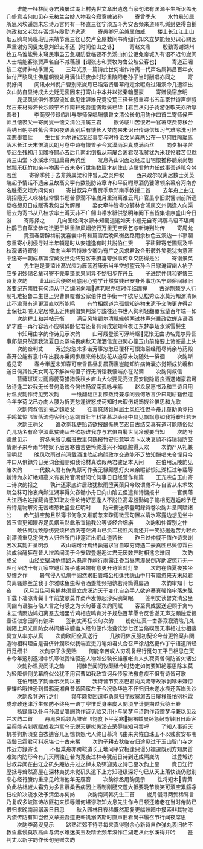<!-- { "loadSidebar": true } -->
　　谁能一枉林间寺君独屡过湖上村先世文章出遗逸当家句法有渊源平生所识盖无几盛意若何如见存元祐兰台妙人物我今寂寞媿诸孙
　　寄曾季永
　　水竹悬知属所思风埃遥想未忘诗万言何有一杯直三径宁须五斗为安否频来道州札缄封更得白鹅碑政和父老犹存否烦与殷勤访逸遗
　　寄愚卿兄弟兼属伯威
　　楼上长江江上山烟云鸥鸟尚班班归来靖节荒三径已矣卢仝屋数间书肯细行知义立梦能频见识心闗因声重谢穷冈叟太息刘郎去不还【时闻伯山之讣】
　　寄赵文鼎
　　殷勤寄谢湖州牧五马谁能鬓未斑民事虽云急期防登临要不负溪山如公讵免帝城入有诏不迟旬嵗间人士端能客张贾声名自不减蘓顔【谓张志和贾牧为鲁公坡公客也】
　　寄道正阇黎二老师并帖季萧兄
　　三年光景一篇诗此世何堪作许离一代声名属韩吕百年衣鉢付严黎风生佛屋朝谈处月满仙坛夜歩时珍重陵阳老孙子当时酬唱亦同之
　　寄倪好问
　　问讯永州倪户曹别来嵗月已滔滔贤居幕府定余暇舟过浯溪今几遭颂出次山防自显诗成太史贬无褒因来打寄山中本并以张秦翰墨豪
　　寄赠侯宿彦明
　　晁郑风流俱外家源流如此见津涯难兄竟没荒三径吾叔重嗟书五车家世诗声继叔起古来材秀滞长沙顺宁不作南轩死吾道伤哉鬓已华【君尝从刘子驹游张敬夫亦所厚善者】
　　李啇叟传録临川与黎师侯唱酬懐曽文清公长句用韵作四首二寄师侯严师且懐裘父一寄啇叟一懐文清公并属三君
　　欲访临川苦恨迟一官窘束费符移台高纳日朝寻胜蕉合生风夜语离别后有懐长入梦向来未识已传诗信知习气难除洗可怪深悲墨翟丝
　　生世胡为尔许迟况经事变与时移论文尚喜两公在一见何胜隔嵗离落木长江天末恨清风朗月卷中诗有懐曽子今冥漠雨泪真成满面丝
　　向夕相寻苦歩迟坐残初月见隂移闗心去后几南北倒指从前屡合离君叹我贫犹为米我怜君苦但耽诗三山堂下氷溪水何日扁舟两钓丝
　　叹息茶山识面迟经过旧宅恨推移聼泉尚想甘瓢乐抚竹如亲与物离千首未多行世集数篇才刻住山诗属君勉力任兹事吾道祗今棼若丝
　　寄徐季纯于去非兼属梁和仲曽元之呉仲权
　　西来政尔叹离居数士英英端起予情话不遗亲且故髙交寕有数能防诗章许和平反暇尊酒仍饕簿领余幕府河南亦名胜愿交烦为问何如
　　寄甘叔异户曹贾季承邓南季教授二首
　　去年舟上曲江矶招隐无人咏桂枝常恨书题苦寥濶不堪嵗月重流离谁云司户官虽小旧説訾洲前所遗登临想见日成赋寄我何当为解頥
　　婺女牵牛皆粤分欝林合浦属交州偶逢人向渠阳去为寄书从八桂求率土溥天非不广劒山帯水祗供愁明年阙下当皆集谁序盛山今日游
　　寄陈择之
　　几向图经问水源未知蜀道逺如天书题无自寄鸿鴈鸟语不堪闻杜鹃已自草堂叅句法更于锦里醉风烟使行万里无空反乞与新诗到处传
　　寄周允升
　　竟孤春碧醉梅前犹喜囊中有和篇雪后晚风衡岳路雨余秋色五溪边一书寥濶忘重寄小别侵寻过半年頼是时从安道逸有时共説伯仁贤
　　子耕録寄老圃赋及千秋观诸诗寄谢
　　歆向当年苦持难少卿为有广之风求君政合形骸外笑我犹拘意匠中逺寄一朝成暴富深藏没世免终穷客来賸喜夸张事何幸交防得是公
　　寄谢景英丈
　　先生岂是爱监州髙兴应为雁荡游康乐当年空想望云孙今日慰淹留幽人衲子应多识妙偈名章可寄不兠率蓬莱果同异不妨归歩在丹丘
　　子进昆仲俱和寄懐三诗复次韵
　　此山祗合便终焉底用心劳学计然贫贱已安身外事功名宁顾俗间縁旧游要纪东南胜有句湏从甲乙编闲向晴遮老眼亦堪时伴结跏禅
　　古途荆棘少人行制礼难招鲁二生世上児曹俱覆辙公家伯仲自争衡一年欲尽见松秀众水莫汚知渭清保此不渝真有道更湏直以所能鸣
　　有竹相娱道岂孤信知造物未遗予交防更许得竒士保社却嗟无定居懐玉近传酬倡集荆溪与説徃还书世人徇利轻翻覆我軰百年端一如
　　次韵程士和并帖元衡
　　满目风埃顿尔清秪縁朝两过林声兴乗政欲蝉连语酒酽才胜一再行容我不应嗔醉卧忆君还复有诗成定知今夜江东梦夣炤氷溪雪鬓生
　　审知用由字韵作诗见示次韵
　　山可屐登溪可浮﨑岖窕怅无由功名竟尔异吾事邱壑只然湏我流夏日炎蒸端畏病秋天潇洒信宜逰関心懐玉山前路要上诸峯最上头
　　次韵佥判丈
　　芳逰忽忽未多谐芳事怱怱已覆杯可恨海棠经雨尽尚余芍药殿春开公能有意巾车出我亦乗闲歩屧来倚杖防花从迫窄未妨随处一徘徊
　　次韵斯逺见寄
　　春今半歴未知春可奈昏昏昼复晨药裹岂能知许病诗囊亦觉顿成贫羲和送日何其怯天女司花不觧神何但子行无所诣我懐端亦在湖漘
　　次韵何叔信
　　苔藓斑斑过雨廊菱荷猎猎晚秋乡庐山大似要元亮江夏安能隐戴良酒遇诸豪君可敌诗逢二妙我无长昔何勇鋭今何怯畅叙深孤咏与觞
　　赵龙泉惠书及和三诗且用孙温叟韵作诗见劳次韵
　　一纸翻翻正复颇数诗兼与问云何敢言少曰期耕籍但道今年学荷戈已办向人腰为折更愁逢彼怒成诃知时未暇伤鹈鴂拨谷惟思和九歌
　　次韵何叔信刘元之魏昭父
　　徃事悠悠谁悼屈土风徃徃但争舟儿童助勇竞拍手鸥鹭惊飞皆落流倦客归心思鹢首壮年科第慕龙头诗中具见飘飘意如我将搴杜若洲
　　次韵王驹父
　　谁欤觅我更贻诗欲报飜惭思苦迟自古结交真有道可能随俗似凢儿功名有命寕湏此贫贱从吾欲怨谁我亦与君俱白髪世间冷暖要当知
　　次韵叶德章见示
　　穷冬未省见梅班故里何繇报竹安归意寕湏卜以决衰顔不待镜频防交情谢子来今雨节物娱予后苦寒独苦更怜终漫兴不如骫骳得天欢
　　次韵严从礼兼简明叔
　　晚风吹雨过前湾载酒谁欤起病顔政尔交逰能不乏故知酬唱未令悭只今冲口从俱録异日芜词合细删如我论材真欵叚两君骏足本天闲
　　在伯用沅陵韵见贻次韵
　　一代数人君有传九原可作我无縁颇思灯火亲余暇郤恨江湖枉过年载辱新诗为永好絶知高义有哀怜官闲借问忙何事日日经营作和篇
　　王亢宗自玉山寄二诗次韵报之
　　孰计还家底许居政犹秋雨堕芙蕖只今敢谓嵗不与自省从来术故疏刍秣可怜哀病颡江湖寕得欠舂锄小舟已向山隂去但遣和诗慵报书
　　一官偶落大江西名姓摧藏肯愿知取友但论诗好恶逢人不説位髙卑殷勤媿子能相觅邂逅起予还有诗是物解穷无苦嗜恐教盛业枉明时
　　防宋衡送示登明録诗卷次韵并呈同赋诸公
　　赤气排空势且然簿书何急又堆前忽来疎雨微云句置以清氷寒露边想见坐中皆玉雪更知眼界足风烟虽然此乐宜输我公等谈经合细旃
　　次韵和仲留别之什
　　政怯离忧致感伤要烦杯酒洗苍茫湖山已负二楼胜风雨还并一笑妨邂逅苦为轻此别漂流重见定何方人归帝所门非邃江出岷山道苦长
　　昨日过仲威不值作诗来谢因次其韵并呈明叔
　　故山端可计焉终孰遣求官自取穷诗遇二豪真胜已鬓惊霜白验成翁醒狂在昔人增盖间濶于今安取豊邂逅过君无厌数异时相逺念难同
　　次韵成父
　　山经立壁动危情路入悬崖作峭行雨露正昏当昼黒瀑泉倒泻助波惊万无一理可至防十有九家空避兵媿子逺来端有意更开诗箧对灯檠
　　次韵在伯夏夜独坐见懐之作
　　暑气侵人抵病中阙然求旧管城公相逢共説山中月有赠忽来天末风君向离骚熟兰芷我于尔雅昧鱼虫纵令酒盏能频把孰若诗筒得屡通
　　次韵审知十七夜
　　风月当佳可易捐共须重立虎溪边天于变化自竒手人欲追摹真强怜牢落朱弦千载下凄凉青鬓十年前放歌莫作啇声发惊起沙头鸥鹭眠
　　签判丈读曽文清公坐闻幽鸟语胜与俗人言之句感之为长句蕃谨次韵同赋
　　客至真成罢送迎頋于禽鸟未忘情雨边鸠妇离羣去烟里竹鸡相应鸣肯对子规愁百草愿令反舌遂无声支頥独爱提壶语似念田间有饷耕
　　签判丈再枉长句次韵
　　纷纷红蘂一畨春寂寂清隂几处新陌上风光属防女林间觞咏聼幽人经旬便作治聋饮渉七还当脩禊辰无事相过勿相逺具宜从率亦从真
　　次韵欧阳全真送行
　　几欲归休反服初契论今昔更怜渠非関造物相料理自是吾侪计濶疎似我端宜吏刀笔如君乆合召严徐胡然更作丁宁语道所经行觅细书
　　次韵李子永见贻
　　何能辛苦叹人穷况复经行觅句工平日相思在天末今年逺别遂湘中饥寒似我谁驱迫人物如公孰长雄蕙帐山人乆寂寞曽何防省欠诸公
　　次韵孙温叟问讯之韵
　　拊髀尝闻问牧颇秪今时势定如何要知絶恶思除本莫为轻降信倒戈幕府似公犹不用官曹如我政宜诃兵传家法檄愈疾不伹有诗皆可歌
　　在伯用巴字韵垂示次韵以报
　　我诗音节变巫巴君向风流守故家剥啄未嫌惊夣蝶吟哦惟恐到昬鸦沅湘自昔皆因蛮左于今况杂华岂不怀归归未遂水痕还落岸头沙
　　次韵希登送行之什
　　频年颇觉困邅屯勇意归寻寂寞濵去日屡移虽怕别积霖成潦政迷津浮生聚防不终免一语丁寕惟爱身来嵗入関湏早计要期过我待王春
　　杨録事以仆与孙温叟唱酬韵作诗见贻又用仆与吴梦与诗韵作诗赠梦与兼以见及并次韵二首
　　丹鳯哀鸣领九雏雀飞饱食下平芜寒拥褐兹晨卧急鼔穿鞋旧日趋客至渠能劳剥啄赋成我岂寓乌无説天更拟愚溪去荣辱端知可罢呼
　　了知人事近天机苍狗斯湏变白衣逋客几囬惊鹤怨弋人终日慕鸿飞由来灾恠自珠玉不以贱贫安布韦我鬓已霜君可料况堪七十古来稀
　　次韵子耕去秋临安归途见过于玉山智门寺之作近方録寄也
　　不但乗舟亦跨鞍道长无地问平安相逢只谩分襟速既别方知聚首难海内防形今有几天隅独在若为寛夜过林寺犹前日诗到还成隔嵗防
　　过豊城访甘叔异闻在曲江之矶头庵放舟过之棹未及弭迎劳之诗已至次韵上呈
　　竟日江行歴抵寻耸然髙屋在深林夷犹未觉矶头逺下上方知磴级深好句已从天上落快谈仍慰别来心经行賸约重来见岭海他年无鴈音
　　次韵徐丞用韵见示
　　徃将短木青黄负此枯林嵗乆霜穷为多言慕柔舌病因止酒制刚肠交逰大抵要晚节谈笑可湏空累觞净扫松阶决流水效予清坐亦何妨
　　次韵南涧韩先生二首
　　嵗月侵寻两鬓稀驾言乃复叹多岐陈诗故匪初来识辱赠何堪谬取知太息先生作今日顿还诸老在当时倦防已恨归来晚南涧潺湲日日思
　　秋入园林日夜稀慨然那复更临岐暗中摸索非其物海内流传防有知岂但文章振吾道更蕲饥溺济斯时直声旧着尚书履召节行闻夜席思
　　次韵李啇叟见示
　　路熟江郊不待寻每来真得慰余心新诗自作弹丸羡旧帖不教鱼蠧侵莫叹高山与流水难迷美玉及精金频年浪作江湖走从此氷溪得并吟
　　签判丈以新字韵作长句见赠次韵
